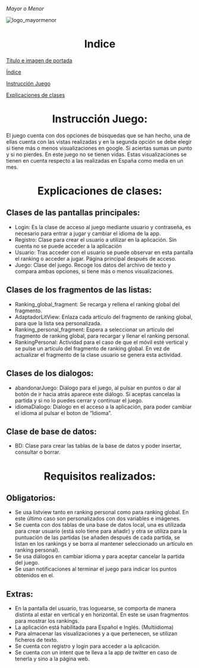 <em> Mayor o Menor </em>

![logo_mayormenor](https://user-images.githubusercontent.com/70901676/226133522-c4f833af-0fb8-43a3-aed9-d552b1b55d23.png)

<h1 align="center"> Indice </h1>

[Título e imagen de portada](#Título-e-imagen-de-portada)

[Índice](#índice)

[Instrucción Juego](#instruccion-juego)

[Explicaciones de clases](#explicacion-clases)



<h1 align="center"> Instrucción Juego: </h1>

El juego cuenta con dos opciones de búsquedas que se han hecho, una de ellas cuenta con las vistas realizadas y en la segunda opción se debe elegir si tiene más o menos 
visualizaciones en google. Si aciertas sumas un punto y si no pierdes. En este juego no se tienen vidas.  Estas visualizaciones se tienen en cuenta respecto a las 
realizadas en España como media en un mes.

<h1 align="center"> Explicaciones de clases: </h1>

<h2> Clases de las pantallas principales: </h2>

- Login: Es la clase de acceso al juego mediante usuario y contraseña, es necesario para entrar a jugar y cambiar el idioma de la app.
- Registro: Clase para crear el usuario a utilizar en la aplicación. Sin cuenta no se puede acceder a la aplicación
- Usuario: Tras acceder con el usuario se puede observar en esta pantalla el ranking o acceder a jugar. Página principal después de acceso.
- Juego: Clase del juego. Recoge los datos del archivo de texto y compara ambas opciones, si tiene más o menos visualizaciones.

<h2> Clases de los fragmentos de las listas: </h2>

- Ranking_global_fragment: Se recarga y rellena el ranking global del fragmento.
- AdaptadorLitView: Enlaza cada artículo del fragmento de ranking global, para que la lista sea personalizada.
- Ranking_personal_fragment: Espera a seleccionar un artículo del fragmento de ranking global, para recargar y llenar el ranking personal.
- RankingPersonal: Actividad para el caso de que el móvil esté vertical y se pulse un artículo del fragmento de ranking global. En vez de actualizar el fragmento de la clase usuario se genera esta actividad.

<h2> Clases de los dialogos: </h2>

- abandonarJuego: Diálogo para el juego, al pulsar en puntos o dar al botón de ir hacia atrás aparece este diálogo. Si aceptas cancelas la partida y si no lo puedes cerrar y continuar el juego. 
- idiomaDialogo: Dialogo en el acceso a la aplicación, para poder cambiar el idioma al pulsar el boton de “Idioma”.

<h2> Clase de base de datos: </h2>

- BD: Clase para crear las tablas de la base de datos y poder insertar, consultar o borrar.

<h1 align="center"> Requisitos realizados: </h1>

<h2> Obligatorios: </h2>

- Se usa listview tanto en ranking personal como para ranking global. En este último caso son personalizados con dos variables e imágenes.
- Se cuenta con dos tablas de una base de datos local, una es utilizada para crear usuario (está solo tiene para añadir) y otra se utiliza para la puntuación de las partidas (se añaden después de cada partida, se listan en los rankings y se borra al mantener seleccionado un artículo en ranking personal).
- Se usa diálogos en cambiar idioma y para aceptar cancelar la partida del juego.
- Se usan notificaciones al terminar el juego para indicar los puntos obtenidos en el.

<h2> Extras: </h2>

- En la pantalla del usuario, tras loguearse, se comporta de manera distinta al estar en vertical y en horizontal. En este se usan fragmentos para mostrar los rankings.
- La aplicación está habilitada para Español e Inglés. (Multiidioma)
- Para almacenar las visualizaciones y a que pertenecen, se utilizan ficheros de texto.
- Se cuenta con registro y login para acceder a la aplicación.
- Se cuenta con un intent que te lleva a la app de twitter en caso de tenerla y sino a la página web.

